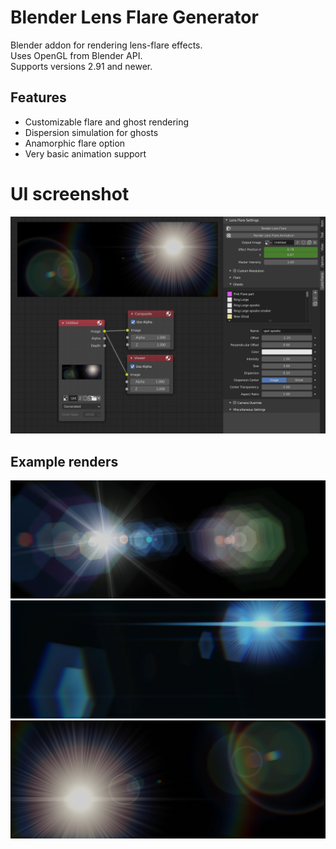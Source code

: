 # Blender Lens Flare Generator
Blender addon for rendering lens-flare effects.  
Uses OpenGL from Blender API.  
Supports versions 2.91 and newer. 

## Features
- Customizable flare and ghost rendering
- Dispersion simulation for ghosts
- Anamorphic flare option
- Very basic animation support

# UI screenshot
![UI example][ui_overview]

## Example renders
![Example render][example]
![Example render][example_anam]
![Example render][example_ring]

[example]: ca_render.webp
[example_anam]: anam_flare.webp
[example_ring]: rings.webp
[ui_overview]: ui_overview.png